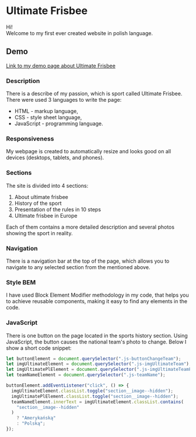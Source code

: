 # Ultimate Frisbee

Hi! <br>
Welcome to my first ever created website in polish language.

## Demo

[Link to my demo page about Ultimate Frisbee](https://liver-22.github.io/ultimate-frisbee/)

### Description

There is a describe of my passion, which is sport called Ultimate Frisbee. There were used 3 languages to write the page:

- HTML - markup language,
- CSS - style sheet language,
- JavaScript - programming language.

### Responsiveness

My webpage is created to automatically resize and looks good on all devices (desktops, tablets, and phones).

### Sections

The site is divided into 4 sections:

1. About ultimate frisbee
2. History of the sport
3. Presentation of the rules in 10 steps
4. Ultimate frisbee in Europe

Each of them contains a more detailed description and several photos showing the sport in reality.

### Navigation

There is a navigation bar at the top of the page, which allows you to navigate to any selected section from the mentioned above.

### Style BEM

I have used Block Element Modifier methodology in my code, that helps you to achieve reusable components, making it easy to find any elements in the code.

### JavaScript

There is one button on the page located in the sports history section.
Using JavaScript, the button causes the national team's photo to change.
Below I show a short code snippet:

```javascript
let buttonElement = document.querySelector(".js-buttonChangeTeam");
let imgUltimateElement = document.querySelector(".js-imgUltimateTeam");
let imgUltimatePlElement = document.querySelector(".js-imgUltimateTeamPL");
let teamNameElement = document.querySelector(".js-teamName");

buttonElement.addEventListener("click", () => {
  imgUltimateElement.classList.toggle("section__image--hidden");
  imgUltimatePlElement.classList.toggle("section__image--hidden");
  teamNameElement.innerText = imgUltimateElement.classList.contains(
    "section__image--hidden"
  )
    ? "Amerykańską"
    : "Polską";
});
```
